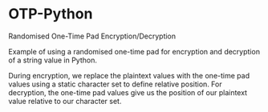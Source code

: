 # OTP-Python
Randomised One-Time Pad Encryption/Decryption

Example of using a randomised one-time pad for encryption and decryption of a string value in Python. 

During encryption, we replace the plaintext values with the one-time pad values using a static character set to define relative position. For decryption, the one-time pad values give us the position of our plaintext value relative to our character set.
